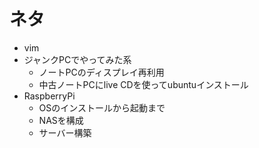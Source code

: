 # ネタ

- vim
- ジャンクPCでやってみた系
  - ノートPCのディスプレイ再利用
  - 中古ノートPCにlive CDを使ってubuntuインストール
- RaspberryPi
  - OSのインストールから起動まで
  - NASを構成
  - サーバー構築
